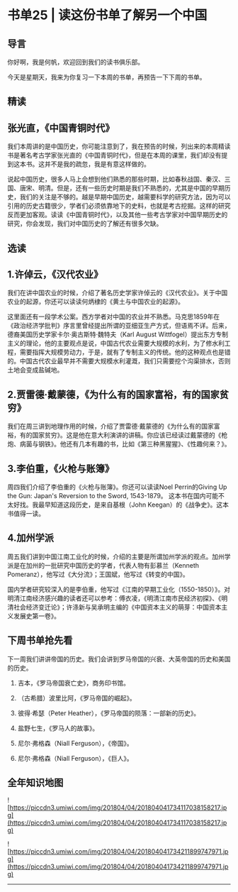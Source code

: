 # 书单25 | 读这份书单了解另一个中国

## 导言

你好啊，我是何帆，欢迎回到我们的读书俱乐部。

今天是星期天，我来为你复习一下本周的书单，再预告一下下周的书单。

## 精读

## 张光直，《中国青铜时代》

我们本周讲的是中国历史，你可能注意到了，我在预告的时候，列出来的本周精读书是著名考古学家张光直的《中国青铜时代》，但是在本周的课里，我们却没有提到这本书。这并不是我的疏忽，我是有意这样做的。

说起中国历史，很多人马上会想到他们熟悉的那些时期，比如春秋战国、秦汉、三国、唐宋、明清。但是，还有一些历史时期是我们不熟悉的，尤其是中国的早期历史，我们的关注是不够的。越是早期中国历史，越需要科学的研究方法，因为可以引用的历史古籍很少，学者们必须依靠地下的史料，也就是考古挖掘。这样的研究反而更加客观。读读《中国青铜时代》，以及其他一些考古学家对中国早期历史的研究，你会发现，我们对中国历史的了解还有很多欠缺。

## 选读

## 1.许倬云，《汉代农业》

我们在讲中国农业的时候，介绍了著名历史学家许倬云的《汉代农业》。关于中国农业的起源，你还可以读读何炳棣的《黄土与中国农业的起源》。

这里面还有一段学术公案。西方学者对中国的农业并不熟悉。马克思1859年在《政治经济学批判》序言里曾经提出所谓的亚细亚生产方式，但语焉不详。后来，德裔美国历史学家卡尔·奥古斯特·魏特夫（Karl August Wittfogel）提出东方专制主义的理论，他的主要观点是说，中国古代农业需要大规模的水利，为了修水利工程，需要指挥大规模劳动力，于是，就有了专制主义的传统。他的这种观点也是错的。中国古代农业最早并不需要大规模水利灌溉，我们只需要挖个沟渠排水，否则土地会变成盐碱地。

## 2.贾雷德·戴蒙德，《为什么有的国家富裕，有的国家贫穷》

我们在周三讲到地理作用的时候，介绍了贾雷德·戴蒙德的《为什么有的国家富裕，有的国家贫穷》。这是他在意大利演讲的讲稿。你应该已经读过戴蒙德的《枪炮、病菌与钢铁》。他还有几本有趣的书，比如《第三种黑猩猩》、《性趣何来？》。

## 3.李伯重，《火枪与账簿》

周四我们介绍了李伯重的《火枪与账簿》。你还可以读读Noel Perrin的Giving Up the Gun: Japan's Reversion to the Sword, 1543-1879。 这本书在国内可能不太好找。我最早知道这段历史，是来自基根（John Keegan）的《战争史》。这本书值得一读。

## 4.加州学派

周五我们讲到中国江南工业化的时候，介绍的主要是所谓加州学派的观点。加州学派是在加州的一批研究中国历史的学者，代表人物有彭慕兰（Kenneth Pomeranz），他写过《大分流》；王国斌，他写过《转变的中国》。

国内学者研究较深入的是李伯重，他写过《江南的早期工业化（1550-1850）》。对明清江南经济感兴趣的读者还可以参考：傅衣凌，《明清江南市民经济初探》、《明清社会经济变迁论》；许涤新与吴承明主编的《中国资本主义的萌芽：中国资本主义发展史第一卷》。

## 下周书单抢先看

下一周我们讲讲帝国的历史。我们会讲到罗马帝国的兴衰、大英帝国的历史和美国的历史。

1. 吉本，《罗马帝国衰亡史》，商务印书馆。

2. （古希腊）波里比阿，《罗马帝国的崛起》。

3. 彼得·希瑟（Peter Heather），《罗马帝国的陨落：一部新的历史》。

4. 盐野七生，《罗马人的故事》。

5. 尼尔·弗格森（Niall Ferguson），《帝国》。

6. 尼尔·弗格森（Niall Ferguson），《巨人》。

## 全年知识地图

![https://piccdn3.umiwi.com/img/201804/04/201804041734117038158217.jpg](https://piccdn3.umiwi.com/img/201804/04/201804041734117038158217.jpg)

![https://piccdn3.umiwi.com/img/201804/04/201804041734211899747971.jpg](https://piccdn3.umiwi.com/img/201804/04/201804041734211899747971.jpg)

---
